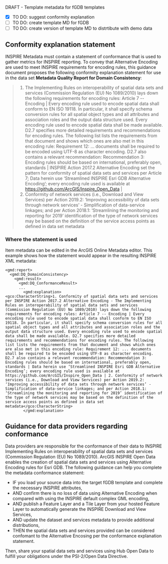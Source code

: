 DRAFT - Template metadata for fGDB templates
- [x] TO DO: suggest conformity explanation
- [ ] TO DO: create template MD for fGDB
- [ ] TO DO: create version of template MD to distrtibute with demo data

## Conformity explanation statement
INSPIRE Metadata must contain a statement of conformance that is used to gather metrics for INSPIRE reporting. To convey that Alternative Encoding are used to meet INSPIRE requirements for encoding rules, this guidance document proposes the following conformity explanation statement for use in the data set **Metadata Quality Report for Domain Consistency**:

> 1. The Implementing Rules on interoperability of spatial data sets and services (Commission Regulation (EU) No 1089/2010) lays down the following requirements for encoding rules: Article 7 -- Encoding | Every encoding rule used to encode spatial data shall conform to EN ISO 19118. In particular, it shall specify schema conversion rules for all spatial object types and all attributes and association roles and the output data structure used. Every encoding rule used to encode spatial data shall be made available. D2.7 specifies more detailed requirements and recommendations for encoding rules. The following list lists the requirements from that document and shows which ones are also met in this encoding rule: Requirement 12: ... documents shall be required to be encoded using UTF-8 as character encoding. D2.7 also contains a relevant recommendation: Recommendation  3: Encoding rules should be based on international, preferably open, standards | INSPIRE Action 2017.2 Alternative Encoding set the pattern for conformity of spatial data sets and services per Article 7; Data herein use ‘Streamlined INSPIRE Esri GDB Alternative Encoding’; every encoding rule used is available at https://github.com/ArcGIS/Inspire_Open_Data | 
> 2. Conformity of network services (i.e., Download and View Services) per Action 2019.2: ‘Improving accessibility of data sets through network services’ - Simplification of data-service linkages; and per Action 2018.1: ‘Streamlining the monitoring and reporting for 2019’ identification of the type of network services may be based on the definition of the service access points as defined in data set metadata

### Where the statement is used
Item metadata can be edited in the ArcGIS Online Metadata editor. This example shows how the statement would appear in the resulting INSPIRE XML metadata:
```
<gmd:report>
  <gmd:DQ_DomainConsistency>
    <gmd:result>
      <gmd:DQ_ConformanceResult>
      ...
        <gmd:explanation>
<gco:CharacterString>1. Conformity of spatial data sets and services per INSPIRE Action 2017.2 Alternative Encoding - The Implementing Rules on interoperability of spatial data sets and services (Commission Regulation (EU) No 1089/2010) lays down the following requirements for encoding rules: Article 7 -- Encoding | Every encoding rule used to encode spatial data shall conform to EN ISO 19118. In particular, it shall specify schema conversion rules for all spatial object types and all attributes and association roles and the output data structure used. Every encoding rule used to encode spatial data shall be made available. D2.7 specifies more detailed requirements and recommendations for encoding rules. The following list lists the requirements from that document and shows which ones are also met in this encoding rule: Requirement 12: ... documents shall be required to be encoded using UTF-8 as character encoding. D2.7 also contains a relevant recommendation: Recommendation 3: Encoding rules should be based on international, preferably open, standards | Data herein use ‘Streamlined INSPIRE Esri GDB Alternative Encoding’; every encoding rule used is available at https://github.com/ArcGIS/Inspire_Open_Data | 2. Conformity of network services (i.e., Download and View Services) per Action 2019.2: ‘Improving accessibility of data sets through network services’ - Simplification of data-service linkages; and per Action 2018.1: ‘Streamlining the monitoring and reporting for 2019’ identification of the type of network services may be based on the definition of the service access points as defined in data set metadata</gco:CharacterString>
        </gmd:explanation>
```
## Guidance for data providers regarding conformance
Data providers are responsible for the conformance of their data to INSPIRE Implementing Rules on interoperability of spatial data sets and services (Commission Regulation (EU) No 1089/2010). ArcGIS INSPIRE Open Data enables the creation of spatial data sets and services using Alternative Encoding rules for Esri GDB. The following guidance can help you complete the metadata conformance statement:

- IF you load your source data into the target fGDB template and complete the necessary INSPIRE attributes,
- AND confirm there is no loss of data using Alternative Encoding when compared with using the INSPIRE default complex GML encoding,
- AND publish a Feature Layer and a Tile Layer from your hosted Feature Layer to automatically generate the INSPIRE Download and View Services,
- AND update the dataset and services metadata to provide additional distributions,
- THEN the spatial data sets and services provided can be considered confomant to the Alternative Encosing per the conformance explanation statement.

Then, share your spatial data sets and services using Hub Open Data to fulfill your obligations under the PSI-2/Open Data Directive.
